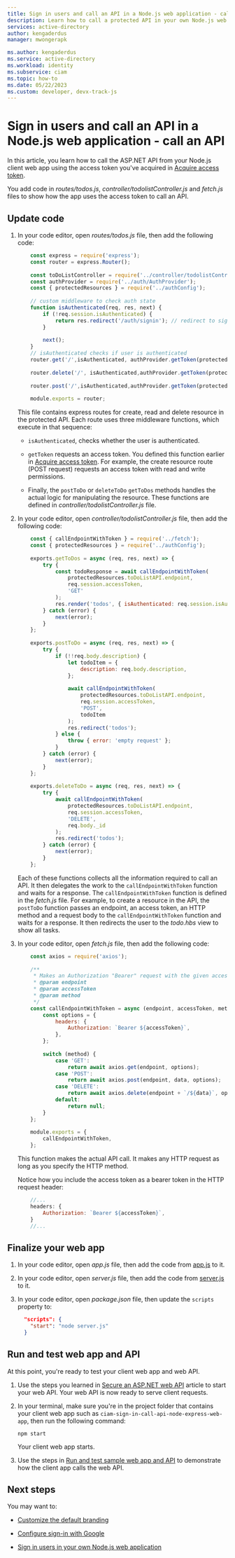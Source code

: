 ```yaml
---
title: Sign in users and call an API in a Node.js web application - call an API
description: Learn how to call a protected API in your own Node.js web application.
services: active-directory
author: kengaderdus
manager: mwongerapk

ms.author: kengaderdus
ms.service: active-directory
ms.workload: identity
ms.subservice: ciam
ms.topic: how-to
ms.date: 05/22/2023
ms.custom: developer, devx-track-js
---
```


# Sign in users and call an API in a Node.js web application - call an API

In this article, you learn how to call the ASP.NET API from your Node.js client web app using the access token you've acquired in [Acquire access token](how-to-web-app-node-sign-in-call-api-sign-in-acquire-access-token.md#acquire-access-token).

You add code in *routes/todos.js*, *controller/todolistController.js* and  *fetch.js* files to show how the app uses the access token to call an API. 


## Update code

1. In your code editor, open *routes/todos.js* file, then add the following code:

    ```javascript
        const express = require('express');
        const router = express.Router();
        
        const toDoListController = require('../controller/todolistController');
        const authProvider = require('../auth/AuthProvider');
        const { protectedResources } = require('../authConfig');
        
        // custom middleware to check auth state
        function isAuthenticated(req, res, next) {
            if (!req.session.isAuthenticated) {
                return res.redirect('/auth/signin'); // redirect to sign-in route
            }
        
            next();
        }        
        // isAuthenticated checks if user is authenticated
        router.get('/',isAuthenticated, authProvider.getToken(protectedResources.toDoListAPI.scopes.read),toDoListController.getToDos);
        
        router.delete('/', isAuthenticated,authProvider.getToken(protectedResources.toDoListAPI.scopes.write),toDoListController.deleteToDo);
        
        router.post('/',isAuthenticated,authProvider.getToken(protectedResources.toDoListAPI.scopes.write),toDoListController.postToDo);
        
        module.exports = router;
    ```

    This file contains express routes for create, read and delete resource in the protected API. Each route uses three middleware functions, which execute in that sequence: 

    - `isAuthenticated`, checks whether the user is authenticated.
    
    - `getToken` requests an access token. You defined this function earlier in [Acquire access token](how-to-web-app-node-sign-in-call-api-sign-in-acquire-access-token.md#acquire-access-token). For example, the create resource route (POST request) requests an access token with read and write permissions.
    
    - Finally, the `postToDo` or `deleteToDo` `getToDos` methods handles the actual logic for manipulating the resource. These functions are defined in *controller/todolistController.js* file.

1. In your code editor, open *controller/todolistController.js* file, then add the following code:

    ```javascript
        const { callEndpointWithToken } = require('../fetch');
        const { protectedResources } = require('../authConfig');
        
        exports.getToDos = async (req, res, next) => {
            try {
                const todoResponse = await callEndpointWithToken(
                    protectedResources.toDoListAPI.endpoint,
                    req.session.accessToken,
                    'GET'
                );
                res.render('todos', { isAuthenticated: req.session.isAuthenticated, todos: todoResponse.data });
            } catch (error) {
                next(error);
            }
        };
        
        exports.postToDo = async (req, res, next) => {
            try {
                if (!!req.body.description) {
                    let todoItem = {
                        description: req.body.description,
                    };
        
                    await callEndpointWithToken(
                        protectedResources.toDoListAPI.endpoint,
                        req.session.accessToken,
                        'POST',
                        todoItem
                    );
                    res.redirect('todos');
                } else {
                    throw { error: 'empty request' };
                }
            } catch (error) {
                next(error);
            }
        };
        
        exports.deleteToDo = async (req, res, next) => {
            try {
                await callEndpointWithToken(
                    protectedResources.toDoListAPI.endpoint,
                    req.session.accessToken,
                    'DELETE',
                    req.body._id
                );
                res.redirect('todos');
            } catch (error) {
                next(error);
            }
        };
    ```

    Each of these functions collects all the information required to call an API. It then delegates the work to the `callEndpointWithToken` function and waits for a response. The `callEndpointWithToken` function is defined in the *fetch.js* file. For example, to create a resource in the API, the `postToDo` function passes an endpoint, an access token, an HTTP method and a request body to the `callEndpointWithToken` function and waits for a response. It then redirects the user to the *todo.hbs* view to show all tasks. 

 1. In your code editor, open *fetch.js* file, then add the following code:
 
    ```javascript
        const axios = require('axios');
        
        /**
         * Makes an Authorization "Bearer" request with the given accessToken to the given endpoint.
         * @param endpoint
         * @param accessToken
         * @param method
         */
        const callEndpointWithToken = async (endpoint, accessToken, method, data = null) => {
            const options = {
                headers: {
                    Authorization: `Bearer ${accessToken}`,
                },
            };
        
            switch (method) {
                case 'GET':
                    return await axios.get(endpoint, options);
                case 'POST':
                    return await axios.post(endpoint, data, options);
                case 'DELETE':
                    return await axios.delete(endpoint + `/${data}`, options);
                default:
                    return null;
            }
        };
        
        module.exports = {
            callEndpointWithToken,
        };
    ```

    This function makes the actual API call. It makes any HTTP request as long as you specify the HTTP method.

    Notice how you include the access token as a bearer token in the HTTP request header:
    
    ```javascript
        //...        
        headers: {
            Authorization: `Bearer ${accessToken}`,
        }        
        //...
    ```

## Finalize your web app

1. In your code editor, open *app.js* file, then add the code from [app.js](https://github.com/Azure-Samples/ms-identity-ciam-javascript-tutorial/blob/main/2-Authorization/4-call-api-express/App/app.js) to it.

1. In your code editor, open *server.js* file, then add the code from [server.js](https://github.com/Azure-Samples/ms-identity-ciam-javascript-tutorial/blob/main/2-Authorization/4-call-api-express/App/server.js) to it.

1. In your code editor, open *package.json* file, then update the `scripts` property to:
    
    ```json
      "scripts": {
        "start": "node server.js"
      }
    ```
    
## Run and test web app and API

At this point, you're ready to test your client web app and web API. 

1. Use the steps you learned in [Secure an ASP.NET web API](how-to-protect-web-api-dotnet-core-overview.md) article to start your web API. Your web API is now ready to serve client requests.

1. In your terminal, make sure you're in the project folder that contains your client web app such as `ciam-sign-in-call-api-node-express-web-app`, then run the following command:

    ```console
    npm start
    ```
    Your client web app starts.

1. Use the steps in [Run and test sample web app and API](how-to-web-app-node-sample-sign-in-call-api.md#run-and-test-sample-web-app-and-api) to demonstrate how the client app calls the web API.

## Next steps

You may want to:

- [Customize the default branding](how-to-customize-branding-customers.md)

- [Configure sign-in with Google](how-to-google-federation-customers.md)

- [Sign in users in your own Node.js web application](tutorial-web-app-node-sign-in-prepare-tenant.md)
